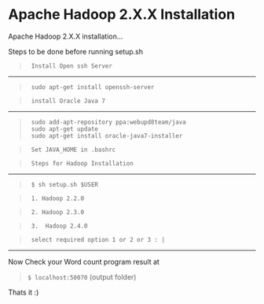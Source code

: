 Apache Hadoop 2.X.X Installation
==============

Apache Hadoop 2.X.X installation...

Steps to be done before running setup.sh

>``` Install Open ssh Server```
---
>      sudo apt-get install openssh-server

>``` install Oracle Java 7```
---
>      sudo add-apt-repository ppa:webupd8team/java
>      sudo apt-get update
>      sudo apt-get install oracle-java7-installer 

>``` Set JAVA_HOME in .bashrc```

>``` Steps for Hadoop Installation```
---
>      $ sh setup.sh $USER

>      1. Hadoop 2.2.0

>      2. Hadoop 2.3.0

>      3.  Hadoop 2.4.0

>      select required option 1 or 2 or 3 : |
---


Now Check your Word count program result at 

>```$ localhost:50070``` (output folder)

Thats it :)
